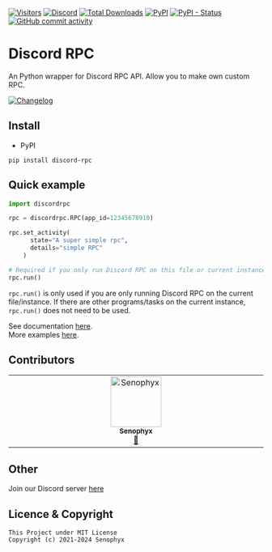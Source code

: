 [![Visitors](https://api.visitorbadge.io/api/visitors?path=https%3A%2F%2Fgithub.com%2FSenophyx%2FDiscord-RPC&label=Visitors&countColor=%2337d67a&style=flat&labelStyle=none)](https://github.com/Senophyx/Discord-RPC)
[![Discord](https://img.shields.io/discord/887650006977347594?label=EterNomm&logo=discord)](https://discord.gg/qpT2AeYZRN)
[![Total Downloads](https://static.pepy.tech/badge/discord-rpc)](https://pepy.tech/project/discord-rpc)
[![PyPI](https://img.shields.io/pypi/v/discord-rpc?label=PyPI%20Version&logo=pypi)](https://pypi.org/project/discord-rpc)
[![PyPI - Status](https://img.shields.io/pypi/status/discord-rpc?label=Packages%20Status&logo=pypi)](https://pypi.org/project/discord-rpc)
[![GitHub commit activity](https://img.shields.io/github/commit-activity/y/Senophyx/discord-rpc?label=Commit%20Activity&logo=github)](https://github.com/Senophyx/discord-rpc)

# Discord RPC
An Python wrapper for Discord RPC API. Allow you to make own custom RPC.

[![Changelog](https://img.shields.io/badge/Discord--RPC-Changelog-informational?style=for-the-badge&logo=github)](https://gist.github.com/Senophyx/019b77be3cca743c4ada423ccf80b836)

## Install
- PyPI
```
pip install discord-rpc
```

## Quick example
```py
import discordrpc

rpc = discordrpc.RPC(app_id=12345678910)

rpc.set_activity(
      state="A super simple rpc",
      details="simple RPC"
    )

# Required if you only run Discord RPC on this file or current instance.
rpc.run()
```
`rpc.run()` is only used if you are only running Discord RPC on the current file/instance. If there are other programs/tasks on the current instance, `rpc.run()` does not need to be used.

See documentation [here](https://github.com/Senophyx/Discord-RPC/blob/main/DOCS.md).<br>
More examples [here](https://github.com/Senophyx/discord-rpc/tree/main/examples).


## Contributors

<!-- ALL-CONTRIBUTORS-LIST:START - Do not remove or modify this section -->
<!-- prettier-ignore-start -->
<!-- markdownlint-disable -->
<table>
  <tbody>
    <tr>
      <td align="center" valign="top" width="14.28%"><a href="https://senophyx.id/"><img src="https://avatars.githubusercontent.com/u/83483788?v=4?s=100" width="100px;" alt="Senophyx"/><br /><sub><b>Senophyx</b></sub></a><br /><a href="#maintenance-Senophyx" title="Maintenance">🚧</a></td>
    </tr>
  </tbody>
</table>

<!-- markdownlint-restore -->
<!-- prettier-ignore-end -->

<!-- ALL-CONTRIBUTORS-LIST:END -->

## Other
Join our Discord server [here](https://discord.gg/qpT2AeYZRN)

## Licence & Copyright

```
This Project under MIT License
Copyright (c) 2021-2024 Senophyx
```
